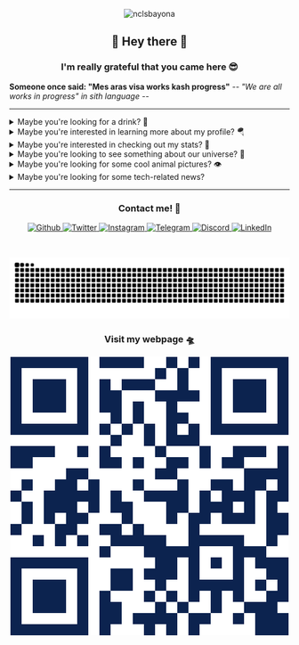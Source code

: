 <p align="center">

  <img src="https://socialify.git.ci/nclsbayona/nclsbayona/image?description=1&descriptionEditable=Come%20check%20my%20profile!&font=Bitter&pattern=Signal&theme=Dark" alt="nclsbayona" width="640" height="320" />

</p>

<h2 align="center">👋 Hey there 👋</h2>

<h3 align="center">I'm really grateful that you came here 😎</h3>

<!--p  align="center">
<img src="logo.png" alt="Logo" width="480">
</p-->



<p align="center">

  <strong align="center">Someone once said: &quot;Mes aras visa works kash progress&quot;</strong>
  <i>-- &quot;We are all works in progress&quot; in sith language --</i>

</p>

----

<details>
<summary>Maybe you're looking for a drink? 🍹</summary>
<br />
<h4 align="center">Absolutly Screwed Up</h4>
<p align="center">

<img src="https://www.thecocktaildb.com/images/media/drink/yvxrwv1472669728.jpg" alt="Drink image" />

</p>
 
<h5 align="center">Alcoholic - Cocktail</h5>

<h5 align="center">Neccesary ingredients</h5>
<table align="center">
<tr>
<td>
<table frame="box" rules="cols">
    <thead>
        <tr>
            <th style="padding-left: 1em; padding-right: 1em; text-align: center">Ingredient</th>
            <th style="padding-left: 1em; padding-right: 1em; text-align: center">Measure</th>
        </tr>
    </thead>
    <tbody>
        <tr>
            <td style="padding-left: 1em; padding-right: 1em; text-align: center; vertical-align: top">Absolut Citron</td>
            <td style="padding-left: 1em; padding-right: 1em; text-align: center; vertical-align: top">1 shot </td>
        </tr>
        <tr>
            <td style="padding-left: 1em; padding-right: 1em; text-align: center; vertical-align: top">Orange juice</td>
            <td style="padding-left: 1em; padding-right: 1em; text-align: center; vertical-align: top">1 shot </td>
        </tr>
        <tr>
            <td style="padding-left: 1em; padding-right: 1em; text-align: center; vertical-align: top">Triple sec</td>
            <td style="padding-left: 1em; padding-right: 1em; text-align: center; vertical-align: top">1 shot </td>
        </tr>
        <tr>
            <td style="padding-left: 1em; padding-right: 1em; text-align: center; vertical-align: top">Ginger ale</td>
            <td style="padding-left: 1em; padding-right: 1em; text-align: center; vertical-align: top">Fill to top </td>
        </tr>
    </tbody>
</table>
</td>
</tr>
</table>



<p align="center">
Shake it up it tasts better that way, but you can stir it if you want. 6 of those and you will be wasted for the rest of the night.
</p>

----

</details>

<details>
<summary>Maybe you're interested in learning more about my profile? 🪂</summary>
<br />
<h5 align="center">👀 Visitor count</h5>
<p align="center">

<img src="https://profile-counter.glitch.me/nclsbayona/count.svg"/>

</p>
<p align="center">

<img src="https://img.shields.io/github/followers/nclsbayona?color=003153&logo=github&style=for-the-badge"/>
<img src="https://img.shields.io/github/last-commit/nclsbayona/nclsbayona?color=003153&logo=github&style=for-the-badge&label=Latest%20Profile%20Commit">

</p>
<p align="center">

<img src="https://github-profile-trophy.vercel.app/?username=nclsbayona&theme=dracula&no-frame=false&margin-w=5&margin-h=5&no-bg=true&column=4">

</p>

----

</details>
<details>
<summary>Maybe you're interested in checking out my stats? 🐣</summary>
<br />
<h4 align="center">General GitHub Stats 🌀</h4>

<p align="center">

<!--h5>😃 General Overview</h5-->
<img src="https://github-readme-stats.vercel.app/api?username=nclsbayona&show_icons=true&count_private=true&include_all_commits=true&locale=en&theme=tokyonight" width="260">

<!--h5>Life-Time Stats Overview 😃</h5-->
<img src="https://github-readme-streak-stats.herokuapp.com/?user=nclsbayona&theme=algolia" width="260">

</p>

<br />

<h4 align="center">🤖 Programming Languages Stats</h4>

<p align="center">

<!--h5>Most Used Languages Stats 💾</h5-->
<img src="https://github-readme-stats.vercel.app/api/top-langs/?username=nclsbayona&show_icons=true&locale=en&langs_count=5&theme=tokyonight">

</p>

<br />

<h4 align="center">⌚General Weekly-Stats</h4>
<table align="center">
<tr>
<td>
<table frame="box" rules="cols">
    <thead>
        <tr>
            <th style="padding-left: 1em; padding-right: 1em; text-align: center">Language name</th>
            <th style="padding-left: 1em; padding-right: 1em; text-align: center">Time spent</th>
        </tr>
    </thead>
    <tbody>
        <tr>
            <td style="padding-left: 1em; padding-right: 1em; text-align: center; vertical-align: top">Other</td>
            <td style="padding-left: 1em; padding-right: 1em; text-align: center; vertical-align: top">0 hours and 21 minutes</td>
        </tr>
    </tbody>
</table>
</td>
<td>
<table frame="box" rules="cols">
    <thead>
        <tr>
            <th style="padding-left: 1em; padding-right: 1em; text-align: center">OS name</th>
            <th style="padding-left: 1em; padding-right: 1em; text-align: center">Time spent</th>
        </tr>
    </thead>
    <tbody>
        <tr>
            <td style="padding-left: 1em; padding-right: 1em; text-align: center; vertical-align: top">Windows</td>
            <td style="padding-left: 1em; padding-right: 1em; text-align: center; vertical-align: top">0 hours and 21 minutes</td>
        </tr>
    </tbody>
</table>
</td>
</tr>
</table>

----
</details>

<details>
<summary>Maybe you're looking to see something about our universe? 🔭</summary>

<br />
<h4 align="center">Along the Taurus Molecular Cloud - ©️ Yuexiao Shen @ 2023-11-23</h4>
<p align="center">

<img src="https://apod.nasa.gov/apod/image/2311/ngc1555wide1024.jpg" alt="Along the Taurus Molecular Cloud image" />

</p>
 
<h5 align="center">The cosmic brush of star formation composed this interstellar canvas of emission, dust, and dark nebulae. A 5 degree wide telescopic mosaic, it frames a region found north of bright star Aldebaran on the sky, at an inner wall of the local bubble along the Taurus molecular cloud. At lower left, emission cataloged as Sh2-239 shows signs of embedded young stellar objects. The region's Herbig-Haro objects, nebulosities associated with newly born stars, are marked by tell-tale reddish jets of shocked hydrogen gas. Above and right T Tauri, the prototype of the class of T Tauri variable stars, is next to a yellowish nebula historically known as Hind's Variable Nebula (NGC 1555). T Tauri stars are now generally recognized as young, less than a few million years old, sun-like stars still in the early stages of formation.</h5>

----

</details>

<details>
<summary>Maybe you're looking for some cool animal pictures? 👁️</summary>

<br />
<table align="center">
<tr>
<td>
<img src="https://cdn.animality.xyz/dog/4.png" width="180"/>
</td>
<td>
<img src="https://cdn.animality.xyz/duck/2.png" width="180"/>
</td>
<td>
<img src="https://cdn.animality.xyz/fox/6.png" width="180"/>
</td>
</tr>
<tr>
<td>
<img src="https://cdn.animality.xyz/cat/13.png" width="180"/>
</td>
<td>
<img src="https://cdn.animality.xyz/bird/7.png" width="180"/>
</td>
<td>
<img src="https://cdn.animality.xyz/panda/6.png" width="180"/>
</td>
</tr>
<tr>
<td>
<img src="https://cdn.animality.xyz/redpanda/24.png" width="180"/>
</td>
<td>
<img src="https://cdn.animality.xyz/koala/0.png" width="180"/>
</td>
<td>
<img src="https://cdn.animality.xyz/whale/20.png" width="180"/>
</td>
</tr>
<tr>
<td>
<img src="https://cdn.animality.xyz/dolphin/12.png" width="180"/>
</td>
<td>
<img src="https://cdn.animality.xyz/kangaroo/14.png" width="180"/>
</td>
<td>
<img src="https://cdn.animality.xyz/rabbit/13.png" width="180"/>
</td>
</tr>
<tr>
<td>
<img src="https://cdn.animality.xyz/lion/18.png" width="180"/>
</td>
<td>
<img src="https://cdn.animality.xyz/bear/1.png" width="180"/>
</td>
<td>
<img src="https://cdn.animality.xyz/frog/1.png" width="180"/>
</td>
</tr>
<tr>
<td>
<img src="https://cdn.animality.xyz/penguin/16.png" width="180"/>
</td>
<td>
<img src="https://cdn.animality.xyz/axolotl/14.png" width="180"/>
</td>
<td>
<img src="https://cdn.animality.xyz/capybara/1.png" width="180"/>
</td>
</tr>
<tr>
<td>
<img src="https://cdn.animality.xyz/hedgehog/13.png" width="180"/>
</td>
<td>
<img src="https://cdn.animality.xyz/turtle/6.png" width="180"/>
</td>
<td>
<img src="https://cdn.animality.xyz/narwhal/9.png" width="180"/>
</td>
</tr>
<tr>
<td>
<img src="https://cdn.animality.xyz/squirrel/13.png" width="180"/>
</td>
<td>
<img src="https://cdn.animality.xyz/fish/3.png" width="180"/>
</td>
<td>
<img src="https://cdn.animality.xyz/horse/0.png" width="180"/>
</td>
</tr>
</table>

----

</details>


<details>
<summary>Maybe you're looking for some tech-related news? </summary>

<br />

<details>
<summary>‘Sound on’: ChatGPT Voice feature now available to all users. Here's how to use | Mint - Mint by Aman Gupta</summary>
<p align="center">
<img src="https://www.livemint.com/lm-img/img/2023/11/22/1600x900/FILES-US-TECHNOLOGY-AI-ALTMAN-1_1700623250597_1700623286912.jpg" alt="‘Sound on’: ChatGPT Voice feature now available to all users. Here's how to use | Mint - Mint" />

<a href="https://www.livemint.com/ai/artificial-intelligence/sound-on-chatgpt-voice-feature-now-available-to-all-users-heres-how-to-use-openai-sam-altman-11700623193758.html" > OpenAI's ChatGPT voice feature allows users to interact with the AI using five different voices, created with the help of professional voice actors. </a> 
</p>
<br />

</details>

<details>
<summary>After Deepfake, researchers alert Windows and Mac users on ClearFake and warn against browser update - India Today by Divya Bhati</summary>
<p align="center">
<img src="https://akm-img-a-in.tosshub.com/indiatoday/images/story/202311/cyber-threat-223541793-16x9_0.jpg?VersionId=u4bI_b04wG8VsTtDF1TmftQ0F_sPdkle" alt="After Deepfake, researchers alert Windows and Mac users on ClearFake and warn against browser update - India Today" />

<a href="https://www.indiatoday.in/technology/news/story/after-deepfake-researchers-alert-windows-and-mac-users-on-clearfake-and-warn-against-browser-update-2465983-2023-11-22" > Researchers have uncovered a new cyber threat, ClearFake, which is being used to install a dangerous malware called Atomic macOS Stealer (AMOS) on Mac and Windows devices. The malware primarily targets Apple users and steals sensitive data. </a> 
</p>
<br />

</details>

<details>
<summary>Rainbow Six Siege Operation Deep Freeze [Hands On] - Vamers by Edward Swardt, Edward Swardt</summary>
<p align="center">
<img src="https://vamers-com.exactdn.com/wp-content/uploads/2023/11/Vamers-Previews-Gaming-Operation-Deep-Freeze-03.jpg" alt="Rainbow Six Siege Operation Deep Freeze [Hands On] - Vamers" />

<a href="https://vamers.com/2023/11/22/rainbow-six-operation-deep-freeze-hands-on/" > Rainbow Six Siege Operation Deep Freeze closes the eighth year with a new operator, brand-new map, and key QoL additions. </a> 
</p>
<br />

</details>

<details>
<summary>Apple boss Tim Cook hints at who might succeed him - Digital Trends by Trevor Mogg</summary>
<p align="center">
<img src="https://www.digitaltrends.com/wp-content/uploads/2023/11/tim-cook-bbc-sounds.jpg?resize=1200%2C630&p=1" alt="Apple boss Tim Cook hints at who might succeed him - Digital Trends" />

<a href="https://www.digitaltrends.com/news/apple-boss-tim-cook-hints-at-who-might-succeed-him/" > Estimated to be worth more than $1 billion, Apple CEO Tim Cook could retire any time he likes. But in a recent interview he said he's going nowhere. </a> 
</p>
<br />

</details>

<details>
<summary>How Samsung Continues To Push Home Experiences to the Next Level [Samsung Home Appliances Core Tech Part 2] - Samsung by None</summary>
<p align="center">
<img src="https://img.global.news.samsung.com/in/wp-content/uploads/2023/11/Edited-Core-Tech-Feature-Image.jpg" alt="How Samsung Continues To Push Home Experiences to the Next Level [Samsung Home Appliances Core Tech Part 2] - Samsung" />

<a href="https://news.samsung.com/in/how-samsung-continues-to-push-home-experiences-to-the-next-level-samsung-home-appliances-core-tech-part-2" > In the fast-paced world of technology, ingenuity is the driving force that propels brands into the future. Samsung unveiled “Core Tech” at this year’s IFA — </a> 
</p>
<br />

</details>



</details>


----

<h3 align="center">Contact me! 📇</h3>

<p align="center">
<a href="https://github.com/nclsbayona" target="_blank">
 <img alt="Github" src="https://img.shields.io/badge/GitHub-%2312180E.svg?&style=for-the-badge&logo=Github&logoColor=white">
</a>
<a href="https://twitter.com/nclsbayona" target="_blank">
 <img alt="Twitter" src="https://img.shields.io/badge/twitter-%231DA1F2.svg?&style=for-the-badge&logo=twitter&logoColor=white">
</a>
<a href="https://instagram.com/nclsbayona" target="_blank">
 <img alt="Instagram" src="https://img.shields.io/badge/-INSTAGRAM-critical?&style=for-the-badge&logo=instagram&logoColor=white">
</a>
<a href="https://t.me/nclsbayona" target="_blank">
 <img alt="Telegram" src="https://img.shields.io/badge/-TELEGRAM-blue?&style=for-the-badge&logo=telegram&logoColor=white">
</a>
<a href="https://www.discord.com/channels/@nclsbayona#6681" target="_blank">
 <img alt="Discord" src="https://img.shields.io/badge/-DISCORD-darkblue?&style=for-the-badge&logo=discord&logoColor=white">
</a>
<a href="https://www.linkedin.com/in/nclsbayona" target="_blank">
 <img alt="LinkedIn" src="https://img.shields.io/badge/-LINKEDIN-lightblue?&style=for-the-badge&logo=linkedin&logoColor=white">
</a>

</p>

<br />


<p align="center">

<img src="https://raw.githubusercontent.com/nclsbayona/Daily.dev-devcard-books/output/github-contribution-grid-snake-sissa.svg">

</p>

<h3 align="center">Visit my webpage 🛸</h3>

<p align="center">

<a href="https://nclsbayona.github.io" target="_blank">
 <img src="QR.png">
</a>

</p>
